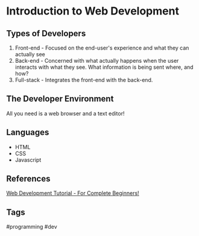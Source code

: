 # Introduction to Web Development 


## Types of Developers
1. Front-end - Focused on the end-user's experience and what they can actually see
2. Back-end - Concerned with what actually happens when the user interacts with what they see. What information is being sent where, and how?  
3. Full-stack - Integrates the front-end with the back-end.  

## The Developer Environment
All you need is a web browser and a text editor!  

## Languages
* HTML  
* CSS  
* Javascript  

## References
[Web Development Tutorial - For Complete Beginners!](https://www.youtube.com/watch?v=-s3InudNIrM)

## Tags
#programming #dev
